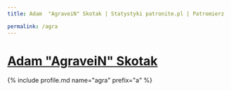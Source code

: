 ```yaml
---
title: Adam  "AgraveiN" Skotak | Statystyki patronite.pl | Patromierz

permalink: /agra
---
```


# [Adam  "AgraveiN" Skotak](https://patronite.pl/agra)

{% include profile.md name="agra" prefix="a" %}
